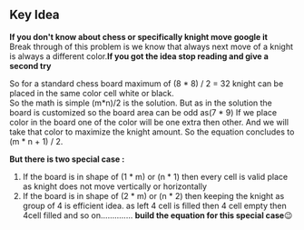 ## Key Idea
<b>If you don't know about chess or specifically knight move google it</b><br>
Break through of this problem is we know that always next move of a knight is always a different color.<b>If you got the idea stop reading and give a second try</b><br>

So for a standard chess board maximum of (8 * 8) / 2 = 32 knight can be placed in the same color cell white or black.<br>
So the math is simple (m*n)/2 is the solution. But as in the solution the board is customized so the board area can be odd as(7 * 9) If we place color in the board
one of the color will be one extra then other. And we will take that color to maximize the knight amount. So the equation concludes to (m * n + 1) / 2.

<b>But there is two special case :</b><br>
1) If the board is in shape of (1 * m) or (n * 1) then every cell is valid place as knight does not move vertically or horizontally<br>
2) If the board is in shape of (2 * m) or (n * 2) then keeping the knight as group of 4 is efficient idea.
 as left 4 cell is filled then 4 cell empty then 4cell filled and so on.............. <b> build the equation for this special case</b>:wink:
